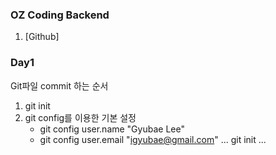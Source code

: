 ### OZ Coding Backend
1. [Github]

### Day1

Git파일 commit 하는 순서
1. git init
2. git config를 이용한 기본 설정
    - git config user.name "Gyubae Lee"
    - git config user.email "igyubae@gmail.com"
...
git init
...

